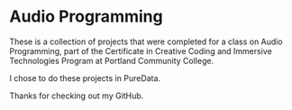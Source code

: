 # Audio Programming #
These is a collection of projects that were completed for a class on Audio 
Programming, part of the Certificate in Creative Coding and Immersive 
Technologies Program at Portland Community College.

I chose to do these projects in PureData.

Thanks for checking out my GitHub.

